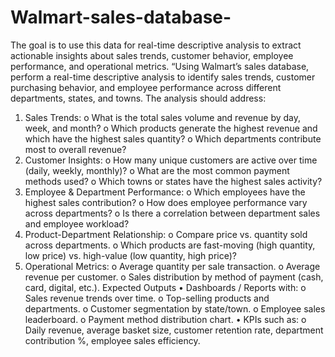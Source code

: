 # Walmart-sales-database-
 The goal is to use this data for real-time descriptive analysis to extract  actionable insights about sales trends, customer behavior, employee performance, and  operational metrics.
“Using Walmart’s sales database, perform a real-time descriptive analysis to identify sales 
trends, customer purchasing behavior, and employee performance across different 
departments, states, and towns. The analysis should address: 
1. Sales Trends: 
o What is the total sales volume and revenue by day, week, and month? 
o Which products generate the highest revenue and which have the highest sales 
quantity? 
o Which departments contribute most to overall revenue? 
2. Customer Insights: 
o How many unique customers are active over time (daily, weekly, monthly)? 
o What are the most common payment methods used? 
o Which towns or states have the highest sales activity? 
3. Employee & Department Performance: 
o Which employees have the highest sales contribution? 
o How does employee performance vary across departments? 
o Is there a correlation between department sales and employee workload? 
4. Product-Department Relationship: 
o Compare price vs. quantity sold across departments. 
o Which products are fast-moving (high quantity, low price) vs. high-value (low 
quantity, high price)? 
5. Operational Metrics: 
o Average quantity per sale transaction. 
o Average revenue per customer. 
o Sales distribution by method of payment (cash, card, digital, etc.). 
Expected Outputs 
• Dashboards / Reports with: 
o Sales revenue trends over time. 
o Top-selling products and departments. 
o Customer segmentation by state/town. 
o Employee sales leaderboard. 
o Payment method distribution chart. 
• KPIs such as: 
o Daily revenue, average basket size, customer retention rate, department 
contribution %, employee sales efficiency.
